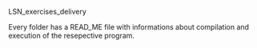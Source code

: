 LSN_exercises_delivery

Every folder has a READ_ME file with informations about compilation and execution of the resepective program.
